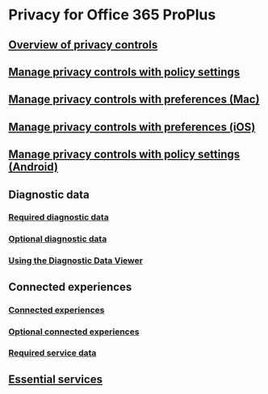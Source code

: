 # Privacy for Office 365 ProPlus
## [Overview of privacy controls](overview-privacy-controls.md)
## [Manage privacy controls with policy settings](manage-privacy-controls.md)
## [Manage privacy controls with preferences (Mac)](mac-privacy-preferences.md)
## [Manage privacy controls with preferences (iOS)](ios-privacy-preferences.md)
## [Manage privacy controls with policy settings (Android)](android-privacy-controls.md)

## Diagnostic data
### [Required diagnostic data](required-diagnostic-data.md)
### [Optional diagnostic data](optional-diagnostic-data.md)
### [Using the Diagnostic Data Viewer](https://support.office.com/article/cf761ce9-d805-4c60-a339-4e07f3182855)

## Connected experiences
### [Connected experiences](connected-experiences.md)
### [Optional connected experiences](optional-connected-experiences.md)
### [Required service data](required-service-data.md)

## [Essential services](essential-services.md)